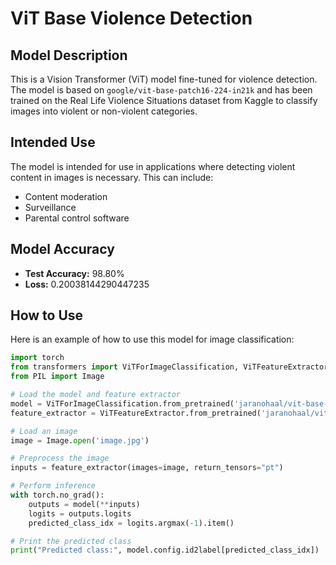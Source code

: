 # ViT Base Violence Detection

## Model Description

This is a Vision Transformer (ViT) model fine-tuned for violence detection. The model is based on `google/vit-base-patch16-224-in21k` and has been trained on the Real Life Violence Situations dataset from Kaggle to classify images into violent or non-violent categories.

## Intended Use

The model is intended for use in applications where detecting violent content in images is necessary. This can include:

- Content moderation
- Surveillance
- Parental control software

## Model Accuracy

- **Test Accuracy:** 98.80%
- **Loss:** 0.20038144290447235

## How to Use

Here is an example of how to use this model for image classification:

```python
import torch
from transformers import ViTForImageClassification, ViTFeatureExtractor
from PIL import Image

# Load the model and feature extractor
model = ViTForImageClassification.from_pretrained('jaranohaal/vit-base-violence-detection')
feature_extractor = ViTFeatureExtractor.from_pretrained('jaranohaal/vit-base-violence-detection')

# Load an image
image = Image.open('image.jpg')

# Preprocess the image
inputs = feature_extractor(images=image, return_tensors="pt")

# Perform inference
with torch.no_grad():
    outputs = model(**inputs)
    logits = outputs.logits
    predicted_class_idx = logits.argmax(-1).item()

# Print the predicted class
print("Predicted class:", model.config.id2label[predicted_class_idx])
